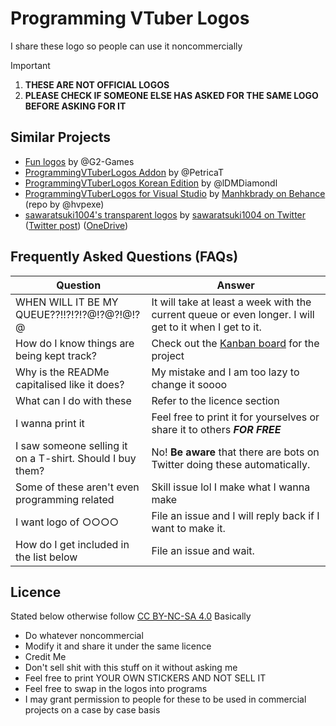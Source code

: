 # Programming VTuber Logos

I share these logo so people can use it noncommercially

> [!IMPORTANT]
>
> 1. **THESE ARE NOT OFFICIAL LOGOS**
> 2. **PLEASE CHECK IF SOMEONE ELSE HAS ASKED FOR THE SAME LOGO BEFORE ASKING FOR IT**

## Similar Projects

- [Fun logos](https://github.com/G2-Games/fun-logos) by @G2-Games
- [ProgrammingVTuberLogos Addon](https://github.com/PetricaT/ProgrammingVTuberLogos-Addon) by @PetricaT
- [ProgrammingVTuberLogos Korean Edition](https://github.com/lDMDiamondl/ProgrammingVTuberLogosKR/) by @lDMDiamondl
- [ProgrammingVTuberLogos for Visual Studio](https://github.com/hvpexe/ProgrammingVTuberLogos-VisualStudio/) by [Manhkbrady on Behance](https://www.behance.net/Manhkbrady) (repo by @hvpexe)
- [sawaratsuki1004's transparent logos](https://github.com/SAWARATSUKI/ServiceLogos) by [sawaratsuki1004 on Twitter](https://twitter.com/sawaratsuki1004) ([Twitter post](https://twitter.com/sawaratsuki1004/status/1782079506083381657)) ([OneDrive](https://onedrive.live.com/?id=4B3290FB3CEB441A!9144&resid=4B3290FB3CEB441A!9144&ithint=folder&authkey=!ADkelorAY-HPbS4&cid=4b3290fb3ceb441a))

## Frequently Asked Questions (FAQs)

| Question                                                  | Answer                                                                                                 |
| --------------------------------------------------------- | ------------------------------------------------------------------------------------------------------ |
| WHEN WILL IT BE MY QUEUE??!!?!?!?@!?@?!@!?@               | It will take at least a week with the current queue or even longer. I will get to it when I get to it. |
| How do I know things are being kept track?                | Check out the [Kanban board](https://github.com/users/Aikoyori/projects/1/views/1) for the project     |
| Why is the READMe capitalised like it does?               | My mistake and I am too lazy to change it soooo                                                        |
| What can I do with these                                  | Refer to the licence section                                                                           |
| I wanna print it                                          | Feel free to print it for yourselves or share it to others ***FOR FREE***                              |
| I saw someone selling it on a T-shirt. Should I buy them? | No! **Be aware** that there are bots on Twitter doing these automatically.                             |
| Some of these aren't even programming related             | Skill issue lol I make what I wanna make                                                               |
| I want logo of ○○○○                                       | File an issue and I will reply back if I want to make it.                                              |
| How do I get included in the list below                   | File an issue and wait.                                                                                |

## Licence

Stated below otherwise follow [CC BY-NC-SA 4.0](./LICENSE.md)
Basically

- Do whatever noncommercial
- Modify it and share it under the same licence
- Credit Me
- Don't sell shit with this stuff on it without asking me
- Feel free to print YOUR OWN STICKERS AND NOT SELL IT
- Feel free to swap in the logos into programs
- I may grant permission to people for these to be used in commercial projects on a case by case basis